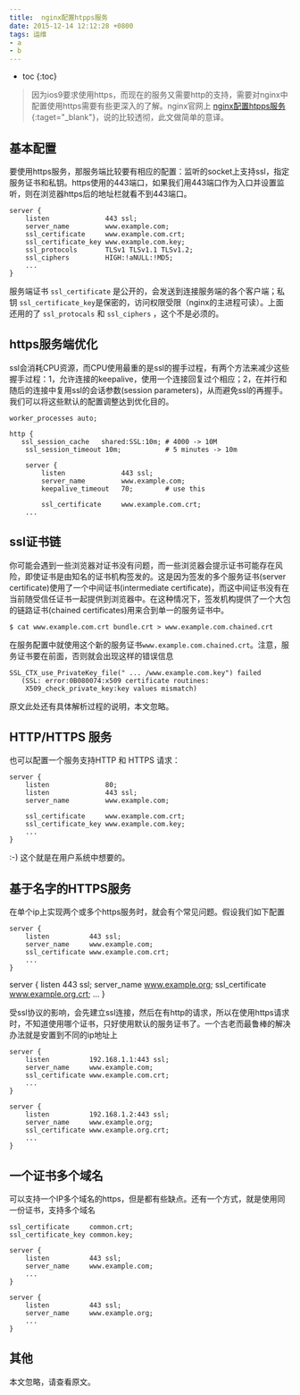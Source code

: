 ```yaml
---
title:  nginx配置htpps服务
date: 2015-12-14 12:12:28 +0800
tags: 运维
- a
- b
---
```


* toc
{:toc}

> 因为ios9要求使用https，而现在的服务又需要http的支持，需要对nginx中配置使用https需要有些更深入的了解。nginx官网上 [nginx配置htpps服务](http://nginx.org/en/docs/http/configuring_https_servers.html){:taget="_blank"}，说的比较透彻，此文做简单的意译。

## 基本配置

要使用https服务，那服务端比较要有相应的配置：监听的socket上支持ssl，指定服务证书和私钥。https使用的443端口，如果我们用443端口作为入口并设置监听，则在浏览器https后的地址栏就看不到443端口。

    server {
        listen              443 ssl;
        server_name         www.example.com;
        ssl_certificate     www.example.com.crt;
        ssl_certificate_key www.example.com.key;
        ssl_protocols       TLSv1 TLSv1.1 TLSv1.2;
        ssl_ciphers         HIGH:!aNULL:!MD5;
        ...
    }

服务端证书 `ssl_certificate` 是公开的，会发送到连接服务端的各个客户端；私钥 `ssl_certificate_key`是保密的，访问权限受限（nginx的主进程可读）。上面还用的了 `ssl_protocals` 和 `ssl_ciphers` ，这个不是必须的。

## https服务端优化

ssl会消耗CPU资源，而CPU使用最重的是ssl的握手过程，有两个方法来减少这些握手过程：1，允许连接的keepalive，使用一个连接回复过个相应；2，在并行和随后的连接中复用ssl的会话参数(session parameters)，从而避免ssl的再握手。我们可以将这些默认的配置调整达到优化目的。

    worker_processes auto;

    http {
       ssl_session_cache   shared:SSL:10m; # 4000 -> 10M
        ssl_session_timeout 10m;           # 5 minutes -> 10m

        server {
            listen              443 ssl;
            server_name         www.example.com;
            keepalive_timeout   70;        # use this

            ssl_certificate     www.example.com.crt;
        ...

## ssl证书链

你可能会遇到一些浏览器对证书没有问题，而一些浏览器会提示证书可能存在风险，即使证书是由知名的证书机构签发的。这是因为签发的多个服务证书(server certificate)使用了一个中间证书(intermediate certificate)，而这中间证书没有在当前随受信任证书一起提供到浏览器中。在这种情况下，签发机构提供了一个大包的链路证书(chained certificates)用来合到单一的服务证书中。

    $ cat www.example.com.crt bundle.crt > www.example.com.chained.crt

在服务配置中就使用这个新的服务证书`www.example.com.chained.crt`。注意，服务证书要在前面，否则就会出现这样的错误信息

    SSL_CTX_use_PrivateKey_file(" ... /www.example.com.key") failed
       (SSL: error:0B080074:x509 certificate routines:
        X509_check_private_key:key values mismatch)

原文此处还有具体解析过程的说明，本文忽略。

## HTTP/HTTPS 服务

也可以配置一个服务支持HTTP 和 HTTPS 请求：

    server {
        listen              80;
        listen              443 ssl;
        server_name         www.example.com;

        ssl_certificate     www.example.com.crt;
        ssl_certificate_key www.example.com.key;
        ...
    }

:-) 这个就是在用户系统中想要的。

## 基于名字的HTTPS服务

在单个ip上实现两个或多个https服务时，就会有个常见问题。假设我们如下配置

    server {
        listen          443 ssl;
        server_name     www.example.com;
        ssl_certificate www.example.com.crt;
        ...
    }

server {
    listen          443 ssl;
    server_name     www.example.org;
    ssl_certificate www.example.org.crt;
    ...
}

受ssl协议的影响，会先建立ssl连接，然后在有http的请求，所以在使用https请求时，不知道使用哪个证书，只好使用默认的服务证书了。一个古老而最鲁棒的解决办法就是安置到不同的ip地址上

    server {
        listen          192.168.1.1:443 ssl;
        server_name     www.example.com;
        ssl_certificate www.example.com.crt;
        ...
    }

    server {
        listen          192.168.1.2:443 ssl;
        server_name     www.example.org;
        ssl_certificate www.example.org.crt;
        ...
    }

## 一个证书多个域名

可以支持一个IP多个域名的https，但是都有些缺点。还有一个方式，就是使用同一份证书，支持多个域名

    ssl_certificate     common.crt;
    ssl_certificate_key common.key;

    server {
        listen          443 ssl;
        server_name     www.example.com;
        ...
    }

    server {
        listen          443 ssl;
        server_name     www.example.org;
        ...
    }

## 其他

本文忽略，请查看原文。

